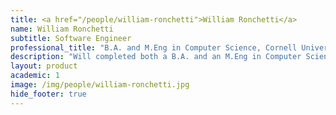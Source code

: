 ```yaml
---
title: <a href="/people/william-ronchetti">William Ronchetti</a>
name: William Ronchetti
subtitle: Software Engineer
professional_title: "B.A. and M.Eng in Computer Science, Cornell University"  # Joined professional titles
description: "Will completed both a B.A. and an M.Eng in Computer Science from Cornell University in December 2019 and then joined Duke University's ECE department as a Research Associate. While there, Will worked extensively on developing and improving course materials for Duke's C Programming Specialization and for a new advanced C++ course. Will then joined the Park Research Lab as a Back-End Software Developer in August 2019 and will be assisting the team with a variety of software tasks related to both back-end development and DevOps."
layout: product
academic: 1
image: /img/people/william-ronchetti.jpg
hide_footer: true
---
```

